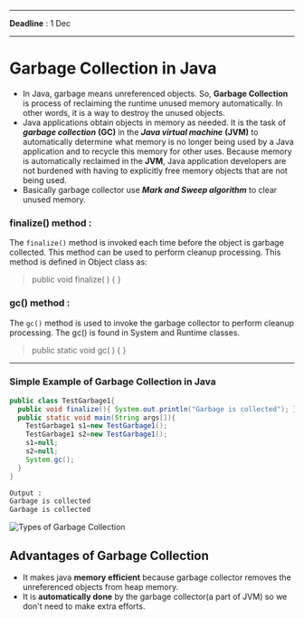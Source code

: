 ***
**Deadline** : 1 Dec
***
# Garbage Collection in Java
- In Java, garbage means unreferenced objects. So,
**Garbage Collection** is process of reclaiming the runtime unused memory automatically. In other words, it is a way to destroy the unused objects.
- Java applications obtain objects in memory as needed. It is the task of _**garbage collection**_ **(GC)** in the _**Java virtual machine**_ **(JVM)** to automatically determine what memory is no longer being used by a Java application and to recycle this memory for other uses. Because memory is automatically reclaimed in the **JVM**, Java application developers are not burdened with having to explicitly free memory objects that are not being used.
- Basically garbage collector use _**Mark and Sweep algorithm**_ to clear unused memory.<br/>
### finalize() method :
The ``finalize()`` method is invoked each time before the object is garbage collected. This method can be used to perform cleanup processing. This method is defined in Object class as:
> public void finalize( ) { }
### gc() method :
The ``gc()`` method is used to invoke the garbage collector to perform cleanup processing. The gc() is found in System and Runtime classes.
> public static void gc( ) { }  


***
### Simple Example of Garbage Collection in Java
```java
public class TestGarbage1{  
  public void finalize(){ System.out.println("Garbage is collected"); }  
  public static void main(String args[]){  
    TestGarbage1 s1=new TestGarbage1();  
    TestGarbage1 s2=new TestGarbage1();  
    s1=null;  
    s2=null;  
    System.gc();  
  }  
}  
```
```bash
Output :
Garbage is collected
Garbage is collected
```
![Types of Garbage Collection](https://static.javatpoint.com/core/images/types-of-garbage-collector-in-java.png)
## Advantages of Garbage Collection 
- It makes java **memory efficient** because garbage collector removes the unreferenced objects from heap memory.
- It is **automatically done** by the garbage collector(a part of JVM) so we don't need to make extra efforts.
